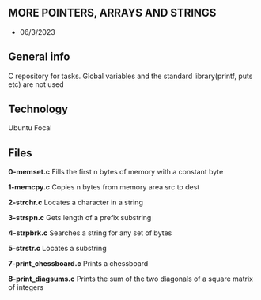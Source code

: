 ## MORE POINTERS, ARRAYS AND STRINGS
* 06/3/2023

## General info
C repository for tasks. Global variables and the standard library(printf, puts etc) are not used

## Technology
Ubuntu Focal

## Files
**0-memset.c**
Fills the first n bytes of memory with a constant byte

**1-memcpy.c**
Copies n bytes from memory area src to dest

**2-strchr.c**
Locates a character in a string

**3-strspn.c**
Gets length of a prefix substring

**4-strpbrk.c**
Searches a string for any set of bytes

**5-strstr.c**
Locates a substring

**7-print_chessboard.c**
Prints a chessboard

**8-print_diagsums.c**
Prints the sum of the two diagonals of a square matrix of integers

